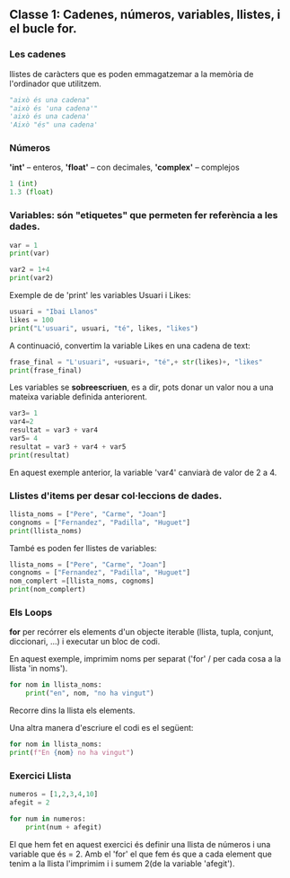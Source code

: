 ## Classe 1: Cadenes, números, variables, llistes, i el bucle for.
### Les cadenes 
llistes de caràcters que es poden emmagatzemar a la memòria de l'ordinador que utilitzem.
```Python
"això és una cadena"
"això és 'una cadena'"
'això és una cadena'
'Això "és" una cadena'
```
### Números 
**'int'** – enteros, **'float'** – con decimales, **'complex'** – complejos
```Python
1 (int)
1.3 (float)
```

### Variables: són "etiquetes" que permeten fer referència a les dades.
```Python
var = 1
print(var)

var2 = 1+4
print(var2)
```
Exemple de de 'print' les variables Usuari i Likes:
```Python
usuari = "Ibai Llanos"
likes = 100
print("L'usuari", usuari, "té", likes, "likes")
```
A continuació, convertim  la variable Likes en una cadena de text:
```Python
frase_final = "L'usuari", +usuari+, "té",+ str(likes)+, "likes"
print(frase_final)
```
Les variables se **sobreescriuen**, es a dir, pots donar un valor nou a una mateixa variable definida anteriorent.
```Python
var3= 1
var4=2
resultat = var3 + var4
var5= 4
resultat = var3 + var4 + var5
print(resultat)
```
En aquest exemple anterior, la variable 'var4' canviarà de valor de 2 a 4.


### Llistes d'items per desar col·leccions de dades.
```Python
llista_noms = ["Pere", "Carme", "Joan"]
congnoms = ["Fernandez", "Padilla", "Huguet"]
print(llista_noms)
```


També es poden fer llistes de variables:
```Python
llista_noms = ["Pere", "Carme", "Joan"]
congnoms = ["Fernandez", "Padilla", "Huguet"]
nom_complert =[llista_noms, cognoms]
print(nom_complert)
```

### Els Loops
**for** per recórrer els elements d'un objecte iterable (llista, tupla, conjunt, diccionari, ...) i executar un bloc de codi.

En aquest exemple, imprimim noms per separat ('for' / per cada cosa a la llista 'in noms').
```Python
for nom in llista_noms:
    print("en", nom, "no ha vingut")
```
Recorre dins la llista els elements.


Una altra manera d'escriure el codi es el següent:
```Python
for nom in llista_noms:
print(f"En {nom} no ha vingut")
```

### Exercici Llista
```Python
numeros = [1,2,3,4,10]
afegit = 2

for num in numeros:
    print(num + afegit)
```
El que hem fet en aquest exercici és definir una llista de números i una variable que és = 2. Amb el 'for' el que fem és que a cada element que tenim a la llista l'imprimim i i sumem 2(de la variable 'afegit').

